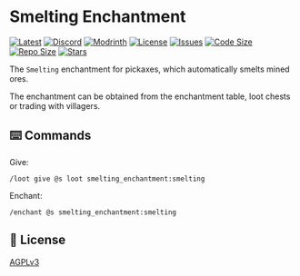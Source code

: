 # Smelting Enchantment

[![Latest](https://img.shields.io/github/v/release/lullaby6/smelting-enchantment-data-pack?color=blueviolet&logo=github)](https://github.com/lullaby6/smelting-enchantment-data-pack/releases)
[![Discord](https://img.shields.io/discord/1327308441324097681?label=discord&color=blue&logo=discord)](https://discord.gg/5UdcDa5xNC) 
[![Modrinth](https://img.shields.io/modrinth/dt/smelting-enchantment-data-pack?label=modrinth&logo=modrinth)](https://modrinth.com/datapack/smelting-enchantment) 
[![License](https://img.shields.io/badge/license-mit-green)](https://github.com/lullaby6/smelting-enchantment-data-pack/blob/main/LICENSE) 
[![Issues](https://img.shields.io/github/issues/lullaby6/smelting-enchantment-data-pack?color=orange&logo=github)](https://github.com/lullaby6/smelting-enchantment-data-pack/issues)
[![Code Size](https://img.shields.io/github/languages/code-size/lullaby6/smelting-enchantment-data-pack?color=purple&logoColor=white)](https://github.com/lullaby6/smelting-enchantment-data-pack)
[![Repo Size](https://img.shields.io/github/repo-size/lullaby6/smelting-enchantment-data-pack?logo=dropbox&color=red)](https://github.com/lullaby6/smelting-enchantment-data-pack)
[![Stars](https://img.shields.io/github/stars/lullaby6/smelting-enchantment-data-pack?logo=github&color=yellow)](https://github.com/lullaby6/smelting-enchantment-data-pack/stargazers)

The `Smelting` enchantment for pickaxes, which automatically smelts mined ores.

The enchantment can be obtained from the enchantment table, loot chests or trading with villagers.

## ⌨️ Commands

Give:

```mcfunction
/loot give @s loot smelting_enchantment:smelting
```

Enchant:

```mcfunction
/enchant @s smelting_enchantment:smelting
```


## 🪪 License

[AGPLv3](https://github.com/lullaby6/smelting-enchantment-data-pack/blob/main/LICENSE)